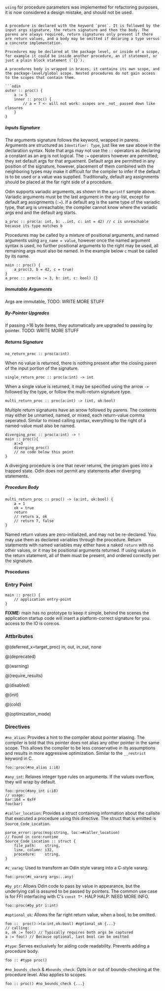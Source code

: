 `using` for procedure parameters was implemented for refactoring purposes, it is now considered a design mistake, and should not be used.

````

A procedure is declared with the keyword `proc`. It is followed by the input args signature, the return signature and then the body. The parens are always required, return signatures only present if there are return values, and a body may be omitted if decaring a type versus a concrete implementation.

Procedures may be declared at the package level, or inside of a scope, for example it could be inside another procedure, an if statement, or just a plain block statement (`{}`).

A procedures body is wrapped in braces, it contains its own scope, and the package-level/global scope. Nested procedures do not gain access to the scopes that contain them.

```odin
outer :: proc() {
	a := 5
	inner :: proc() {
		// a = 7 <- will not work: scopes are _not_ passed down like closures
	}
}
````

##### Inputs Signature

The arguments signature follows the keyword, wrapped in parens. Arguments are structured as `Identifier: Type`, just like we saw above in the declaration syntax. Note that args may not use the `::` operators as declaring a constant as an arg is not logical. The `:=` operators however are permitted; they set default args for that arguement. Default args are permitted in any position of the signature, however, placement of them combined with the neighboring types may make it difficult for the compiler to infer if the default is to be used or a value was supplied. Traditionally, default arg assignments should be placed at the far right side of a procedure.

Odin supports variadic arguments, as shown in the `aprintf` sample above. Variadic arguments must be the last argument in the arg-list, except for default arg assignments (`:=`). If a default arg is the same type of the variadic type, that arg is unreachable; the compiler cannot know where the variadic args end and the default arg starts.

```odin
a_proc :: proc(a: int, b: ..int, c: int = 42) // c is unreachable because its type matches b
```

Procedures may be called by a mixture of positional arguments, and named arguments using `arg_name = value`, however once the named argument syntax is used, no further positional arguments to the right may be used, all remaining args must also be named. In the example below `c` must be called by its name.

```odin
main :: proc() {
	a_proc(3, b = 42, c = true)
}
a_proc :: proc(a := 3, b: int, c: bool) {}
```

##### Immutable Arguments

Args are immutable, TODO: WRITE MORE STUFF

##### By-Pointer Upgrades

If passing >16 byte items, they automatically are upgraded to passing by pointer. TODO: WRITE MORE STUFF

##### Returns Signature

```odin
no_return_proc :: proc(a:int)
```

When no value is returned, there is nothing present after the closing paren of the input portion of the signature.

```odin
single_return_proc :: proc(a:int) -> int
```

When a single value is returned, it may be specified using the arrow `->` followed by the type, or follow the multi-return signature type.

```odin
multi_return_proc :: proc(a:int) -> (int, ok:bool)
```

Multiple return signatures have an arrow followed by parens. The contents may either be unnamed, named, or mixed, each return-value comma seperated. Similar to mixed calling syntax, everything to the right of a named-value must also be named.

```odin
diverging_proc :: proc(a:int) -> !
main :: proc(){
    a:=3
    diverging_proc()
    // no code below this point
}
```

A diverging procedure is one that never returns, the program goes into a trapped state. Odin does not permit any statements after diverging statements.

##### Procedure Body

```odin
multi_return_proc :: proc() -> (a:int, ok:bool) {
    a = 1
    ok = true
    return
    // return a, ok
    // return 7, false
}
```

Named return values are zero-initialized, and may not be re-declared. You may use them as declared variables through the procedure. Return statements with named variables may either have a naked `return` with no other values, or it may be positional arguments returned. If using values in the return statement, all of them must be present, and ordered correctly per the signature.

#### Procedures

### Entry Point

```odin
main :: proc() {
	// application entry-point
}
```

**FIXME:**
main has no prototype to keep it simple, behind the scenes the application startup code will insert a platform-correct signature for you. access to the IO is core:os.

### Attbributes

@(deferred_x=target_proc)
in, out, in_out, none

@(deprecated)

@(warning)

@(require_results)

@(disabled)

@(init)

@(cold)

@(optimization_mode)

### Directives

`#no_alias`: Provides a hint to the compiler about pointer aliasing. The compiler is told that this pointer does not alias any other pointer in the same scope. This allows the compiler to be less conservative in its assumptions and results in more aggressive optimization. Similar to the `__restrict` keyword in C.

```odin
foo::proc(#no_alias i:i8)
```

`#any_int`: Relaxes integer type rules on arguments. If the values overflow, they will wrap by default.

```odin
foo::proc(#any_int i:i8)
// usage:
bar:i64 = 0xFF
foo(bar)
```

`#caller_location`: Provides a struct containing information about the callsite that executed a procedure using this directive. The struct that is emitted is `Source_Code_Location`.

```odin
parse_error::proc(msg:string, loc:=#caller_location)
// Found in core:runtime
Source_Code_Location :: struct {
	file_path:    string,
	line, column: i32,
	procedure:    string,
}
```

`#c_varag`: Used to transform an Odin style vararg into a C-style vararg.

```odin
foo::proc(#c_vararg args:..any)
```

`#by_ptr`: Allows Odin code to pass by value in appearance, but the underlying call is assured to be passed by pointers. The common use case is for FFI interfacing with C's `const T*`. HALP HALP: NEED MORE INFO.

```odin
foo::proc(#by_ptr i:int)
```

`#optional_ok`: Allows the far right return value, when a bool, to be omitted.

```odin
foo ::  proc()->(a:int,ok:bool) #optional_ok {...}
// calling:
a, ok := foo() // Typically requires both args be captured
a := foo() // Because optional, last bool can be omitted
```

`#type`: Serves exclusively for aiding code readability. Prevents adding a procedure body.

```odin
foo :: #type proc()
```

`#no_bounds_check` & `#bounds_check`: Opts in or out of bounds-checking at the procedure level. Also applies to scopes.

```odin
foo :: proc() #no_bounds_check {...}
```
